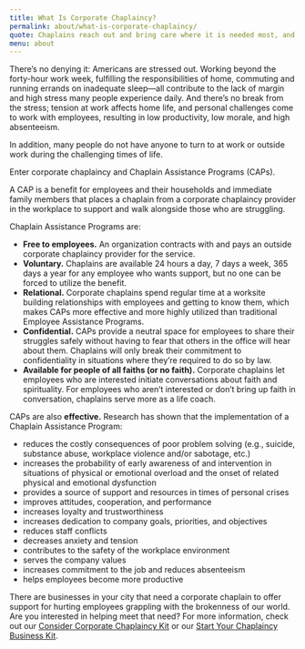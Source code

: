 ```yaml
---
title: What Is Corporate Chaplaincy?
permalink: about/what-is-corporate-chaplaincy/
quote: Chaplains reach out and bring care where it is needed most, and where it can make a meaningful difference.
menu: about
---
```

There&#8217;s no denying it: Americans are stressed out. Working beyond the forty-hour work week, fulfilling the responsibilities of home, commuting and running errands on inadequate sleep—all contribute to the lack of margin and high stress many people experience daily. And there&#8217;s no break from the stress; tension at work affects home life, and personal challenges come to work with employees, resulting in low productivity, low morale, and high absenteeism.

In addition, many people do not have anyone to turn to at work or outside work during the challenging times of life. 

Enter corporate chaplaincy and Chaplain Assistance Programs (CAPs).

A CAP is a benefit for employees and their households and immediate family members that places a chaplain from a corporate chaplaincy provider in the workplace to support and walk alongside those who are struggling. 

Chaplain Assistance Programs are:

* **Free to employees.** An organization contracts with and pays an outside corporate chaplaincy provider for the service.
* **Voluntary.** Chaplains are available 24 hours a day, 7 days a week, 365 days a year for any employee who wants support, but no one can be forced to utilize the benefit.
* **Relational.** Corporate chaplains spend regular time at a worksite building relationships with employees and getting to know them, which makes CAPs more effective and more highly utilized than traditional Employee Assistance Programs.
* **Confidential.** CAPs provide a neutral space for employees to share their struggles safely without having to fear that others in the office will hear about them. Chaplains will only break their commitment to confidentiality in situations where they’re required to do so by law.
* **Available for people of all faiths (or no faith).** Corporate chaplains let employees who are interested initiate conversations about faith and spirituality. For employees who aren’t interested or don’t bring up faith in conversation, chaplains serve more as a life coach.

CAPs are also **effective.** Research has shown that the implementation of a Chaplain Assistance Program:

* reduces the costly consequences of poor problem solving (e.g., suicide, substance abuse, workplace violence and/or sabotage, etc.)
* increases the probability of early awareness of and intervention in situations of physical or emotional overload and the onset of related physical and emotional dysfunction
* provides a source of support and resources in times of personal crises
* improves attitudes, cooperation, and performance
* increases loyalty and trustworthiness
* increases dedication to company goals, priorities, and objectives
* reduces staff conflicts
* decreases anxiety and tension
* contributes to the safety of the workplace environment
* serves the company values
* increases commitment to the job and reduces absenteeism
* helps employees become more productive

There are businesses in your city that need a corporate chaplain to offer support for hurting employees grappling with the brokenness of our world. Are you interested in helping meet that need? For more information, check out our [Consider Corporate Chaplaincy Kit](www.corpchaps.com/get-started/consider-corporate-chaplaincy/) or our [Start Your Chaplaincy Business Kit](www.corpchaps.com/get-started/start-your-corporate-chaplaincy-business/).

